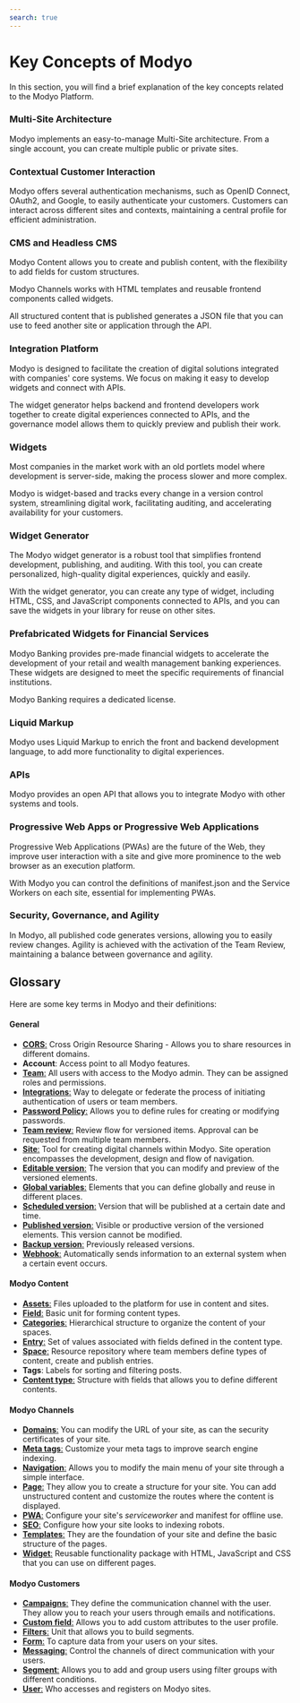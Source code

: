 ```yaml
---
search: true
---
```


# Key Concepts of Modyo

In this section, you will find a brief explanation of the key concepts related to the Modyo Platform.

### Multi-Site Architecture

Modyo implements an easy-to-manage Multi-Site architecture. From a single account, you can create multiple public or private sites.

### Contextual Customer Interaction

Modyo offers several authentication mechanisms, such as OpenID Connect, OAuth2, and Google, to easily authenticate your customers. Customers can interact across different sites and contexts, maintaining a central profile for efficient administration.

### CMS and Headless CMS

Modyo Content allows you to create and publish content, with the flexibility to add fields for custom structures.

Modyo Channels works with HTML templates and reusable frontend components called widgets.

All structured content that is published generates a JSON file that you can use to feed another site or application through the API.

### Integration Platform

Modyo is designed to facilitate the creation of digital solutions integrated with companies' core systems. We focus on making it easy to develop widgets and connect with APIs.

The widget generator helps backend and frontend developers work together to create digital experiences connected to APIs, and the governance model allows them to quickly preview and publish their work.

### Widgets

Most companies in the market work with an old portlets model where development is server-side, making the process slower and more complex.

Modyo is widget-based and tracks every change in a version control system, streamlining digital work, facilitating auditing, and accelerating availability for your customers.

### Widget Generator

The Modyo widget generator is a robust tool that simplifies frontend development, publishing, and auditing. With this tool, you can create personalized, high-quality digital experiences, quickly and easily.

With the widget generator, you can create any type of widget, including HTML, CSS, and JavaScript components connected to APIs, and you can save the widgets in your library for reuse on other sites.

### Prefabricated Widgets for Financial Services

Modyo Banking provides pre-made financial widgets to accelerate the development of your retail and wealth management banking experiences. These widgets are designed to meet the specific requirements of financial institutions.

Modyo Banking requires a dedicated license.

### Liquid Markup

Modyo uses Liquid Markup to enrich the front and backend development language, to add more functionality to digital experiences.

### APIs

Modyo provides an open API that allows you to integrate Modyo with other systems and tools.

### Progressive Web Apps or Progressive Web Applications

Progressive Web Applications (PWAs) are the future of the Web, they improve user interaction with a site and give more prominence to the web browser as an execution platform.

With Modyo you can control the definitions of manifest.json and the Service Workers on each site, essential for implementing PWAs.

### Security, Governance, and Agility

In Modyo, all published code generates versions, allowing you to easily review changes. Agility is achieved with the activation of the Team Review, maintaining a balance between governance and agility.

## Glossary
Here are some key terms in Modyo and their definitions:

#### General

* [**CORS**:](/en/platform/core/security.html#access-control-cross-origin-resource-sharing-cors) Cross Origin Resource Sharing - Allows you to share resources in different domains.
* **Account**: Access point to all Modyo features.
* [**Team**:](/en/platform/core/roles.html#team) All users with access to the Modyo admin. They can be assigned roles and permissions.
* [**Integrations**:](/en/platform/core/integrations) Way to delegate or federate the process of initiating authentication of users or team members.
* [**Password Policy**:](/en/platform/core/security.html#password-policy) Allows you to define rules for creating or modifying passwords.
* [**Team review**:](en/platform/core/key-concepts.html#team-review) Review flow for versioned items. Approval can be requested from multiple team members.
* [**Site**:](/en/platform/channels/sites.html) Tool for creating digital channels within Modyo. Site operation encompasses the development, design and flow of navigation.
* [**Editable version**:](/en/platform/core/key-concepts.html#editable) The version that you can modify and preview of the versioned elements.
* [**Global variables**:](en/platform/core/key-concepts.html#global-variables) Elements that you can define globally and reuse in different places.
* [**Scheduled version**:](en/platform/core/key-concepts.html#scheduled) Version that will be published at a certain date and time.
* [**Published version**:](en/platform/core/key-concepts.html#published) Visible or productive version of the versioned elements. This version cannot be modified.
* [**Backup version**:](en/platform/core/key-concepts.html#backups) Previously released versions.
* [**Webhook**:](/en/platform/core/webhooks.html) Automatically sends information to an external system when a certain event occurs.


#### Modyo Content

* [**Assets**:](/en/platform/content/asset-manager.html#about-the-interface) Files uploaded to the platform for use in content and sites.
* [**Field**:](/en/platform/content/types.html#fields) Basic unit for forming content types.
* [**Categories**:](en/platform/content/entries.html#categories) Hierarchical structure to organize the content of your spaces.
* [**Entry**:](/en/platform/content/entries.html) Set of values associated with fields defined in the content type.
* [**Space**:](/en/platform/content/spaces.html) Resource repository where team members define types of content, create and publish entries.
* **Tags**: Labels for sorting and filtering posts.
* [**Content type**:](/en/platform/content/types.html) Structure with fields that allows you to define different contents.


#### Modyo Channels

* [**Domains**:](/en/platform/channels/sites.html#domains) You can modify the URL of your site, as can the security certificates of your site.
* [**Meta tags**:](/en/platform/channels/pages.html#meta-tags) Customize your meta tags to improve search engine indexing.
* [**Navigation**:](/en/platform/channels/navigation.html) Allows you to modify the main menu of your site through a simple interface.
* [**Page**:](/en/platform/channels/pages.html) They allow you to create a structure for your site. You can add unstructured content and customize the routes where the content is displayed.
* [**PWA**:](/en/platform/channels/sites.html#pwa) Configure your site's _serviceworker_ and manifest for offline use.
* [**SEO**:](/en/platform/channels/sites.html#seo) Configure how your site looks to indexing robots.
* [**Templates**:](/en/platform/channels/templates.html) They are the foundation of your site and define the basic structure of the pages.
* [**Widget**:](/en/platform/channels/widgets.html) Reusable functionality package with HTML, JavaScript and CSS that you can use on different pages.

#### Modyo Customers

* [**Campaigns**:](/en/platform/customers/messaging.html#campaigns) They define the communication channel with the user. They allow you to reach your users through emails and notifications.
* [**Custom field**:](/en/platform/customers/settings.html#custom-fields) Allows you to add custom attributes to the user profile.
* [**Filters**:](/en/platform/customers/segments.html#filters) Unit that allows you to build segments.
* [**Form**:](/en/platform/customers/forms.html) To capture data from your users on your sites.
* [**Messaging**:](/en/platform/customers/messaging.html) Control the channels of direct communication with your users.
* [**Segment**:](/en/platform/customers/segments.html) Allows you to add and group users using filter groups with different conditions.
* [**User**:](/en/platform/customers/users.html) Who accesses and registers on Modyo sites.
